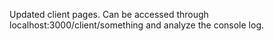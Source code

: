 Updated client pages. Can be accessed through localhost:3000/client/something and analyze the console log.
